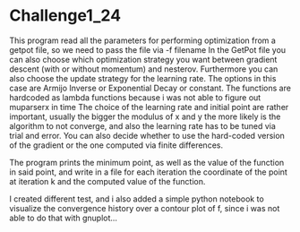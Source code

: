 # Challenge1_24

This program read all the parameters for performing optimization from a getpot file, so we need to pass the file via -f filename
In the GetPot file you can also choose which optimization strategy you want between gradient descent (with or without momentum)
and nesterov. Furthermore you can also choose the update strategy for the learning rate. The options in this case are Armijo
Inverse or Exponential Decay or constant. 
The functions are hardcoded as lambda functions because i was not able to figure out muparserx in time
The choice of the learning rate and initial point are rather important, usually the bigger the modulus of x and y 
the more likely is the algorithm to not converge, and also the learning rate has to be tuned via trial and error.
You can also decide whether to use the hard-coded version of the gradient or the one computed via finite differences.

The program prints the minimum point, as well as the value of the function in said point, and write in a file
for each iteration the coordinate of the point at iteration k and the computed value of the function.

I created different test, and i also added a simple python notebook to visualize the convergence history over a contour plot of f, 
since i was not able to do that with gnuplot...
